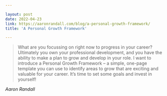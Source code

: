 ```yaml
---

layout: post
date: 2022-04-23
link: https://aaronrandall.com/blog/a-personal-growth-framework/
title: 'A Personal Growth Framework'

---
```


> What are you focussing on right now to progress in your career? Ultimately you own your professional development, and you have the ability to make a plan to grow and develop in your role. I want to introduce a Personal Growth Framework – a simple, one-page template you can use to identify areas to grow that are exciting and valuable for your career. It’s time to set some goals and invest in yourself!


_Aaron Randall_
